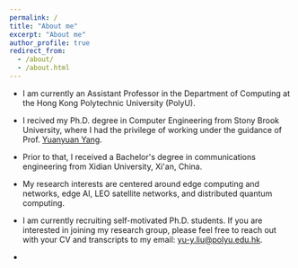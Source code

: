 ```yaml
---
permalink: /
title: "About me"
excerpt: "About me"
author_profile: true
redirect_from: 
  - /about/
  - /about.html
---
```


* I am currently an Assistant Professor in the Department of Computing at the Hong Kong Polytechnic University (PolyU).
  
* I recived my Ph.D. degree in Computer Engineering from Stony Brook University, where I had the privilege of working under the guidance of Prof. [Yuanyuan Yang](http://www.ece.sunysb.edu/~yang/).

* Prior to that, I received a Bachelor's degree in communications engineering from Xidian University, Xi'an, China.

* My research interests are centered around edge computing and networks, edge AI, LEO satellite networks, and distributed quantum computing.

*  I am currently recruiting self-motivated Ph.D. students. If you are interested in joining my research group, please feel free to reach out with your CV and transcripts to my email: yu-y.liu@polyu.edu.hk.
*  
<br />

<!--
News
=====
**July 2023:** Paper on "[Probability-aware Qubit-to-Processor Mapping in Distributed Quantum Computing](https://doi.org/10.1145/3610251.3610554)" accepted to ACM QuNet.

**June 2023:** Paper on "[Deep Learning-Assisted Online Task Offloading for Latency Minimization in Heterogeneous Mobile Edge](https://doi.org/10.1109/TMC.2023.3285882)" accepted to IEEE TMC.

**May 2023:** Paper on "[Availability Aware Online Virtual Network Function Backup in Edge Environments](https://doi.org/10.1109/TMC.2023.3282156)" accepted to IEEE TMC.

//-->
